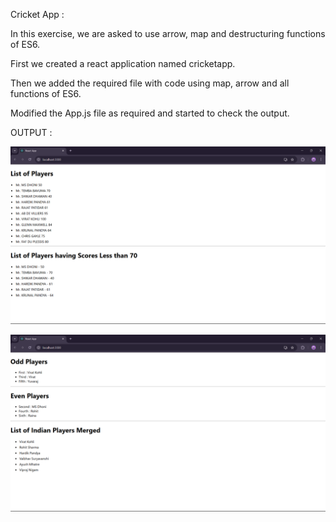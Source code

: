 Cricket App :


In this exercise, we are asked to use arrow, map and destructuring functions of ES6.

First we created a react application named cricketapp.

Then we added the required file with code using map, arrow and all functions of ES6.

Modified the App.js file as required and started to check the output.


OUTPUT :

![alt text](image.png)

![alt text](image-1.png)